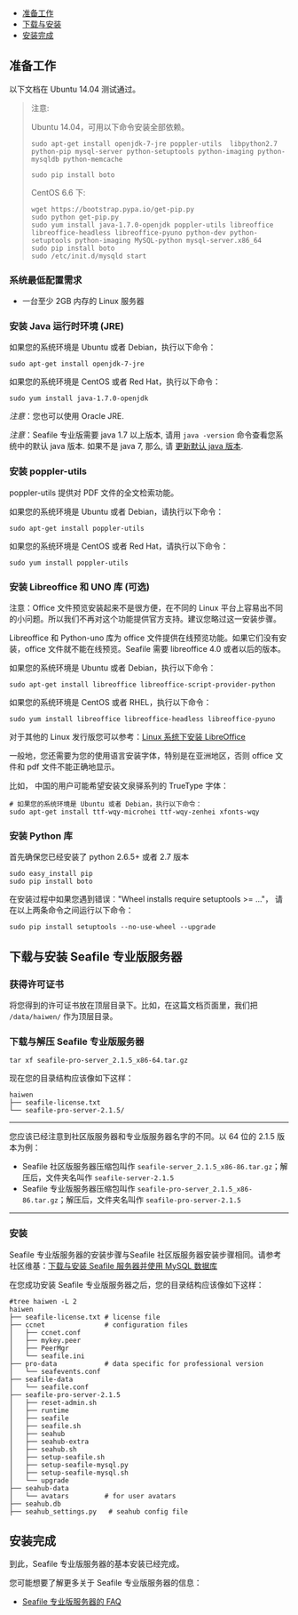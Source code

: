 - [准备工作](#wiki-preparation)
- [下载与安装](#wiki-download-and-setup)
- [安装完成](#wiki-done)

## <a id="wiki-preparation"></a>准备工作 ##

以下文档在 Ubuntu 14.04 测试通过。

> 注意: 
> 
> Ubuntu 14.04，可用以下命令安装全部依赖。
> 
> ```
> sudo apt-get install openjdk-7-jre poppler-utils  libpython2.7 python-pip mysql-server python-setuptools python-imaging python-mysqldb python-memcache
> 
> sudo pip install boto
> ```
> 
> CentOS 6.6 下:
> 
> ```
> wget https://bootstrap.pypa.io/get-pip.py
> sudo python get-pip.py
> sudo yum install java-1.7.0-openjdk poppler-utils libreoffice libreoffice-headless libreoffice-pyuno python-dev python-setuptools python-imaging MySQL-python mysql-server.x86_64
> sudo pip install boto
> sudo /etc/init.d/mysqld start
> ```
> 

### 系统最低配置需求 ###

- 一台至少 2GB 内存的 Linux 服务器

### 安装 Java 运行时环境 (JRE) ###

如果您的系统环境是 Ubuntu 或者 Debian，执行以下命令：
```
sudo apt-get install openjdk-7-jre
```

如果您的系统环境是 CentOS 或者 Red Hat，执行以下命令：
```
sudo yum install java-1.7.0-openjdk
```

*注意*：您也可以使用 Oracle JRE.

*注意*：Seafile 专业版需要 java 1.7 以上版本, 请用 `java -version` 命令查看您系统中的默认 java 版本. 如果不是 java 7, 那么, 请 [更新默认 java 版本](./change_default_java.md).

### 安装 poppler-utils ###

poppler-utils 提供对 PDF 文件的全文检索功能。

如果您的系统环境是 Ubuntu 或者 Debian，请执行以下命令：
```
sudo apt-get install poppler-utils
```

如果您的系统环境是 CentOS 或者 Red Hat，请执行以下命令：
```
sudo yum install poppler-utils
```


### 安装 Libreoffice 和 UNO 库 (可选) ###

注意：Office 文件预览安装起来不是很方便，在不同的 Linux 平台上容易出不同的小问题。所以我们不再对这个功能提供官方支持。建议您略过这一安装步骤。

Libreoffice 和 Python-uno 库为 office 文件提供在线预览功能。如果它们没有安装，office 文件就不能在线预览。Seafile 需要 libreoffice 4.0 或者以后的版本。

如果您的系统环境是 Ubuntu 或者 Debian，执行以下命令：
```
sudo apt-get install libreoffice libreoffice-script-provider-python  
```

如果您的系统环境是 CentOS 或者 RHEL，执行以下命令：
```
sudo yum install libreoffice libreoffice-headless libreoffice-pyuno
```

对于其他的 Linux 发行版您可以参考：[Linux 系统下安装 LibreOffice](http://www.libreoffice.org/get-help/installation/linux/)

一般地，您还需要为您的使用语言安装字体，特别是在亚洲地区，否则 office 文件和 pdf 文件不能正确地显示。

比如， 中国的用户可能希望安装文泉驿系列的 TrueType 字体：

```
# 如果您的系统环境是 Ubuntu 或者 Debian，执行以下命令：
sudo apt-get install ttf-wqy-microhei ttf-wqy-zenhei xfonts-wqy
```


### 安装 Python 库 ###

首先确保您已经安装了 python 2.6.5+ 或者 2.7 版本
```
sudo easy_install pip
sudo pip install boto
```

在安装过程中如果您遇到错误："Wheel installs require setuptools >= ..."， 请在以上两条命令之间运行以下命令：
```
sudo pip install setuptools --no-use-wheel --upgrade
```

## <a id="wiki-download-and-setup"></a>下载与安装 Seafile 专业版服务器 ##

### 获得许可证书 ###

将您得到的许可证书放在顶层目录下。比如，在这篇文档页面里，我们把 `/data/haiwen/` 作为顶层目录。


### <a id="wiki-download-and-uncompress"></a>下载与解压 Seafile 专业版服务器 ###


```
tar xf seafile-pro-server_2.1.5_x86-64.tar.gz
```

现在您的目录结构应该像如下这样：

```
haiwen
├── seafile-license.txt
└── seafile-pro-server-2.1.5/
```


-----------

您应该已经注意到社区版服务器和专业版服务器名字的不同。以 64 位的 2.1.5 版本为例：

- Seafile 社区版服务器压缩包叫作 `seafile-server_2.1.5_x86-86.tar.gz`；解压后，文件夹名叫作  `seafile-server-2.1.5`
- Seafile 专业版服务器压缩包叫作 `seafile-pro-server_2.1.5_x86-86.tar.gz`；解压后，文件夹名叫作 `seafile-pro-server-2.1.5`

-----------


### 安装 ###

Seafile 专业版服务器的安装步骤与Seafile 社区版服务器安装步骤相同。请参考社区维基：[下载与安装 Seafile 服务器并使用 MySQL 数据库](https://github.com/haiwen/seafile/wiki/Download-and-Setup-Seafile-Server-with-MySQL)

在您成功安装 Seafile 专业版服务器之后，您的目录结构应该像如下这样：

```
#tree haiwen -L 2
haiwen
├── seafile-license.txt # license file
├── ccnet               # configuration files
│   ├── ccnet.conf
│   ├── mykey.peer
│   ├── PeerMgr
│   └── seafile.ini
├── pro-data            # data specific for professional version
│   └── seafevents.conf
├── seafile-data
│   └── seafile.conf
├── seafile-pro-server-2.1.5
│   ├── reset-admin.sh
│   ├── runtime
│   ├── seafile
│   ├── seafile.sh
│   ├── seahub
│   ├── seahub-extra
│   ├── seahub.sh
│   ├── setup-seafile.sh
│   ├── setup-seafile-mysql.py
│   ├── setup-seafile-mysql.sh
│   └── upgrade
├── seahub-data
│   └── avatars         # for user avatars
├── seahub.db
├── seahub_settings.py   # seahub config file
```

## <a id="wiki-done"></a>安装完成

到此，Seafile 专业版服务器的基本安装已经完成。

您可能想要了解更多关于 Seafile 专业版服务器的信息：


- [Seafile 专业版服务器的 FAQ](faq_for_seafile_pro_server.md)
